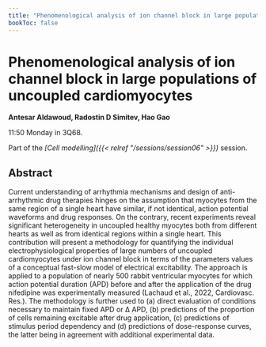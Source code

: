 ```yaml
---
title: "Phenomenological analysis of ion channel block in large populations of uncoupled cardiomyocytes"
bookToc: false
---
```


# Phenomenological analysis of ion channel block in large populations of uncoupled cardiomyocytes

**Antesar Aldawoud, Radostin D Simitev, Hao Gao**

11:50 Monday in 3Q68.

Part of the *[Cell modelling]({{< relref "/sessions/session06" >}})* session.

## Abstract

Current understanding of arrhythmia mechanisms and design of anti-arrhythmic drug therapies hinges on the assumption that myocytes from the same region of a single heart have similar, if not identical, action potential waveforms and drug responses. On the contrary, recent experiments reveal significant heterogeneity in uncoupled healthy myocytes both from different hearts as well as from identical regions within a single heart. This contribution will present a methodology for quantifying the individual electrophysiological properties of large numbers of uncoupled cardiomyocytes under ion channel block in terms of the parameters values of a conceptual fast-slow model of electrical excitability. The approach is applied to a population of nearly 500 rabbit ventricular myocytes for which action potential duration (APD) before and after the application of the drug nifedipine was experimentally measured (Lachaud et al., 2022, Cardiovasc. Res.). The methodology is further used to (a) direct evaluation of conditions necessary to maintain fixed APD or ∆ APD, (b) predictions of the proportion of cells remaining excitable after drug application, (c) predictions of stimulus period dependency and (d) predictions of dose-response curves, the latter being in agreement with additional experimental data.


